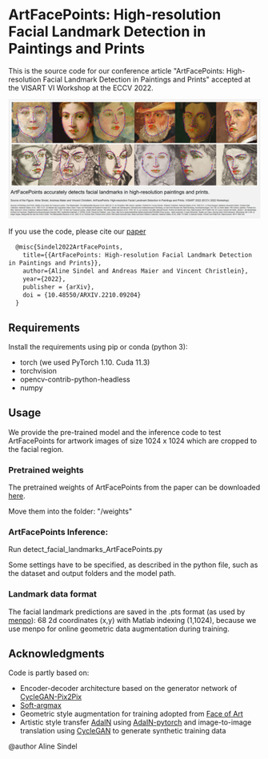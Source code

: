 # ArtFacePoints: High-resolution Facial Landmark Detection in Paintings and Prints

This is the source code for our conference article "ArtFacePoints: High-resolution Facial Landmark Detection in Paintings and Prints" accepted at the VISART VI Workshop at the ECCV 2022.

![ArtFacePoints](ArtFacePoints_teaser.jpg)

If you use the code, please cite our [paper](https://arxiv.org/pdf/2210.09204)

	  @misc{Sindel2022ArtFacePoints,
		title={{ArtFacePoints: High-resolution Facial Landmark Detection in Paintings and Prints}},
		author={Aline Sindel and Andreas Maier and Vincent Christlein},
		year={2022},
		publisher = {arXiv},
		doi = {10.48550/ARXIV.2210.09204}
	  }

## Requirements

Install the requirements using pip or conda (python 3):
- torch (we used PyTorch 1.10. Cuda 11.3)
- torchvision
- opencv-contrib-python-headless
- numpy


## Usage

We provide the pre-trained model and the inference code to test ArtFacePoints for artwork images of size 1024 x 1024 which are cropped to the facial region.

### Pretrained weights

The pretrained weights of ArtFacePoints from the paper can be downloaded [here](https://drive.google.com/drive/folders/1GpgRXGjxtAKkvwkfQ8RpD7h9tP6beSP2?usp=sharing).

Move them into the folder: "/weights"

### ArtFacePoints Inference: 

Run detect_facial_landmarks_ArtFacePoints.py 

Some settings have to be specified, as described in the python file, such as the dataset and output folders and the model path.

### Landmark data format

The facial landmark predictions are saved in the .pts format (as used by [menpo](https://www.menpo.org/)):
68 2d coordinates (x,y) with Matlab indexing (1,1024), because we use menpo for online geometric data augmentation during training.   

## Acknowledgments
Code is partly based on:
- Encoder-decoder architecture based on the generator network of [CycleGAN-Pix2Pix](https://github.com/junyanz/pytorch-CycleGAN-and-pix2pix)
- [Soft-argmax](https://github.com/lext/deep-pipeline/blob/master/deeppipeline/keypoints/models/modules.py) 
- Geometric style augmentation for training adopted from [Face of Art](https://github.com/papulke/face-of-art)
- Artistic style transfer [AdaIN](https://arxiv.org/abs/1703.06868) using [AdaIN-pytorch](https://github.com/naoto0804/pytorch-AdaIN) and image-to-image translation using [CycleGAN](https://github.com/junyanz/pytorch-CycleGAN-and-pix2pix) to generate synthetic training data

@author Aline Sindel

